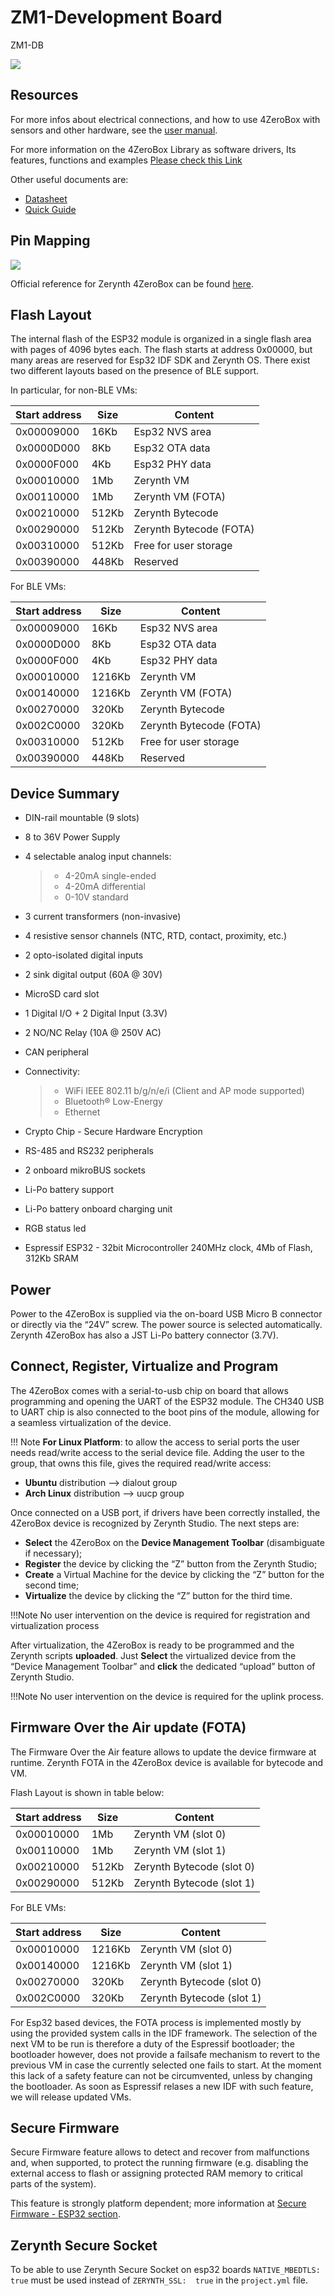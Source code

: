 # ZM1-Development Board

ZM1-DB

![](img/4zerobox_v1.png)

## Resources

For more infos about electrical connections, and how to use 4ZeroBox with sensors and other hardware, see the  [user manual](https://www.zerynth.com/download/13894/).

For more information on the 4ZeroBox Library as software drivers, Its features, functions and examples
[Please check this Link](/latest/reference/libs/zerynth/4zerobox/docs/)

Other useful documents are:

-   [Datasheet](https://www.zerynth.com/download/13895/)
-   [Quick Guide](https://www.zerynth.com/download/15283/)



## Pin Mapping

![](img/4zeroboxpin.png)

Official reference for Zerynth 4ZeroBox can be found  [here](https://www.zerynth.com/4zeroplatform/).

## Flash Layout

The internal flash of the ESP32 module is organized in a single flash area with pages of 4096 bytes each. The flash starts at address 0x00000, but many areas are reserved for Esp32 IDF SDK and Zerynth OS. There exist two different layouts based on the presence of BLE support.

In particular, for non-BLE VMs:

| Start address | Size  | Content                 |
|---------------|-------|-------------------------|
| 0x00009000    | 16Kb  | Esp32 NVS area          |
| 0x0000D000    | 8Kb   | Esp32 OTA data          |
| 0x0000F000    | 4Kb   | Esp32 PHY data          |
| 0x00010000    | 1Mb   | Zerynth VM              |
| 0x00110000    | 1Mb   | Zerynth VM (FOTA)       |
| 0x00210000    | 512Kb | Zerynth Bytecode        |
| 0x00290000    | 512Kb | Zerynth Bytecode (FOTA) |
| 0x00310000    | 512Kb | Free for user storage   |
| 0x00390000    | 448Kb | Reserved                |

For BLE VMs:

| Start address | Size   | Content                 |
|---------------|--------|-------------------------|
| 0x00009000    | 16Kb   | Esp32 NVS area          |
| 0x0000D000    | 8Kb    | Esp32 OTA data          |
| 0x0000F000    | 4Kb    | Esp32 PHY data          |
| 0x00010000    | 1216Kb | Zerynth VM              |
| 0x00140000    | 1216Kb | Zerynth VM (FOTA)       |
| 0x00270000    | 320Kb  | Zerynth Bytecode        |
| 0x002C0000    | 320Kb  | Zerynth Bytecode (FOTA) |
| 0x00310000    | 512Kb  | Free for user storage   |
| 0x00390000    | 448Kb  | Reserved                |

## Device Summary

-   DIN-rail mountable (9 slots)

-   8 to 36V Power Supply

-   4 selectable analog input channels:

    > -   4-20mA single-ended
    > -   4-20mA differential
    > -   0-10V standard

-   3 current transformers (non-invasive)

-   4 resistive sensor channels (NTC, RTD, contact, proximity, etc.)

-   2 opto-isolated digital inputs

-   2 sink digital output (60A @ 30V)

-   MicroSD card slot

-   1 Digital I/O + 2 Digital Input (3.3V)

-   2 NO/NC Relay (10A @ 250V AC)

-   CAN peripheral

-   Connectivity:

    > -   WiFi IEEE 802.11 b/g/n/e/i (Client and AP mode supported)
    > -   Bluetooth® Low-Energy
    > -   Ethernet

-   Crypto Chip - Secure Hardware Encryption

-   RS-485 and RS232 peripherals

-   2 onboard mikroBUS sockets

-   Li-Po battery support

-   Li-Po battery onboard charging unit

-   RGB status led

-   Espressif ESP32 - 32bit Microcontroller 240MHz clock, 4Mb of Flash, 312Kb SRAM


## Power

Power to the 4ZeroBox is supplied via the on-board USB Micro B connector or directly via the “24V” screw. The power source is selected automatically. Zerynth 4ZeroBox has also a JST Li-Po battery connector (3.7V).

## Connect, Register, Virtualize and Program

The 4ZeroBox comes with a serial-to-usb chip on board that allows programming and opening the UART of the ESP32 module. The CH340 USB to UART chip is also connected to the boot pins of the module, allowing for a seamless virtualization of the device.

!!! Note
	**For Linux Platform**: to allow the access to serial ports the user needs read/write access to the serial device file. Adding the user to the group, that owns this file, gives the required read/write access:
-   **Ubuntu**  distribution –> dialout group
-   **Arch Linux**  distribution –> uucp group

Once connected on a USB port, if drivers have been correctly installed, the 4ZeroBox device is recognized by Zerynth Studio. The next steps are:

-   **Select**  the 4ZeroBox on the  **Device Management Toolbar**  (disambiguate if necessary);
-   **Register**  the device by clicking the “Z” button from the Zerynth Studio;
-   **Create**  a Virtual Machine for the device by clicking the “Z” button for the second time;
-   **Virtualize**  the device by clicking the “Z” button for the third time.

!!!Note
	No user intervention on the device is required for registration and virtualization process

After virtualization, the 4ZeroBox is ready to be programmed and the Zerynth scripts  **uploaded**. Just  **Select**  the virtualized device from the “Device Management Toolbar” and  **click**  the dedicated “upload” button of Zerynth Studio.

!!!Note
	No user intervention on the device is required for the uplink process.
<!--
## Board Support Package

For the BSP pack of the 4ZeroBox, The following modules are supported:
-   Ethernet
-   Wifi
-   GSM

Brief Example on how to use it :
```py
from bsp.drivers import wifi

...

wifi.init()
print("Connecting to wifi...")
interface = wifi.interface()
interface.link("***Wifi-ssid***", interface.WIFI_WPA2, "***Wifi-password****")

```
-->
## Firmware Over the Air update (FOTA)

The Firmware Over the Air feature allows to update the device firmware at runtime. Zerynth FOTA in the 4ZeroBox device is available for bytecode and VM.

Flash Layout is shown in table below:

| Start address | Size  | Content                   |
|---------------|-------|---------------------------|
| 0x00010000    | 1Mb   | Zerynth VM (slot 0)       |
| 0x00110000    | 1Mb   | Zerynth VM (slot 1)       |
| 0x00210000    | 512Kb | Zerynth Bytecode (slot 0) |
| 0x00290000    | 512Kb | Zerynth Bytecode (slot 1) |

For BLE VMs:

| Start address | Size   | Content                   |
|---------------|--------|---------------------------|
| 0x00010000    | 1216Kb | Zerynth VM (slot 0)       |
| 0x00140000    | 1216Kb | Zerynth VM (slot 1)       |
| 0x00270000    | 320Kb  | Zerynth Bytecode (slot 0) |
| 0x002C0000    | 320Kb  | Zerynth Bytecode (slot 1) |

For Esp32 based devices, the FOTA process is implemented mostly by using the provided system calls in the IDF framework. The selection of the next VM to be run is therefore a duty of the Espressif bootloader; the bootloader however, does not provide a failsafe mechanism to revert to the previous VM in case the currently selected one fails to start. At the moment this lack of a safety feature can not be circumvented, unless by changing the bootloader. As soon as Espressif relases a new IDF with such feature, we will release updated VMs.

## Secure Firmware

Secure Firmware feature allows to detect and recover from malfunctions and, when supported, to protect the running firmware (e.g. disabling the external access to flash or assigning protected RAM memory to critical parts of the system).

This feature is strongly platform dependent; more information at  [Secure Firmware - ESP32 section](/latest/reference/core/stdlib/docs/sfw/#watchdogs-for-esp32-devices).

## Zerynth Secure Socket

To be able to use Zerynth Secure Socket on esp32 boards  `NATIVE_MBEDTLS:  true`  must be used instead of  `ZERYNTH_SSL:  true`  in the  `project.yml`  file.
<!--stackedit_data:
eyJoaXN0b3J5IjpbLTE5MzIwMjAxOCwtMzA3MTU1ODQwLDIwMT
E0OTI2NV19
-->
